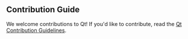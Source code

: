 ## Contribution Guide

We welcome contributions to Qt! If you'd like to contribute, read the
[Qt Contribution Guidelines](https://wiki.qt.io/Qt_Contribution_Guidelines).